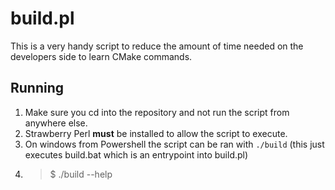 # build.pl

This is a very handy script to reduce the amount of time needed on the developers side to learn CMake commands.

## Running

1. Make sure you cd into the repository and not run the script from anywhere else.
2. Strawberry Perl __must__ be installed to allow the script to execute.
3. On windows from Powershell the script can be ran with ``./build`` (this just executes build.bat which is an entrypoint into build.pl)
4. > $ ./build --help
